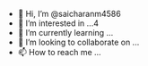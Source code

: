 - 👋 Hi, I’m @saicharanm4586
- 👀 I’m interested in ...4
- 🌱 I’m currently learning ...
- 💞️ I’m looking to collaborate on ...
- 📫 How to reach me ...

<!---
saicharanm4586/saicharanm4586 is a ✨ special ✨ repository because its `README.md` (this file) appears on your GitHub profile.
You can click the Preview link to take a look at your changes.
--->
